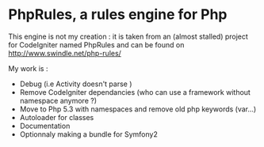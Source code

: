 PhpRules, a rules engine for Php
===================================

This engine is not my creation : it is taken from an (almost stalled) project
for CodeIgniter named PhpRules and can be found
on http://www.swindle.net/php-rules/

My work is :
* Debug (i.e Activity doesn't parse )
* Remove CodeIgniter dependancies (who can use a framework without
  namespace anymore ?)
* Move to Php 5.3 with namespaces and remove old php keywords (var...)
* Autoloader for classes
* Documentation
* Optionnaly making a bundle for Symfony2
